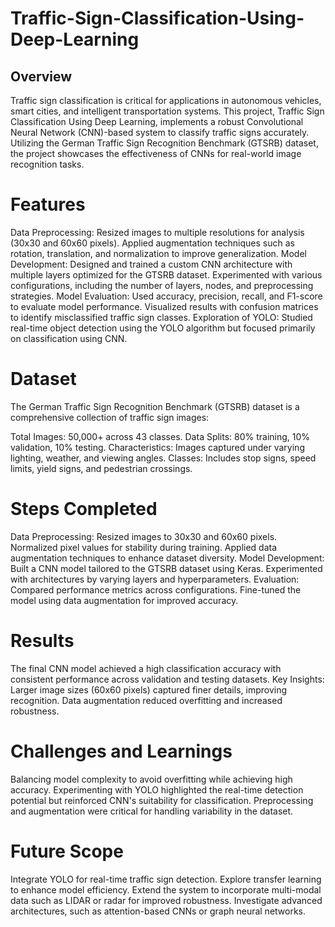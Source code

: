 # Traffic-Sign-Classification-Using-Deep-Learning
## Overview
Traffic sign classification is critical for applications in autonomous vehicles, smart cities, and intelligent transportation systems. This project, Traffic Sign Classification Using Deep Learning, implements a robust Convolutional Neural Network (CNN)-based system to classify traffic signs accurately. Utilizing the German Traffic Sign Recognition Benchmark (GTSRB) dataset, the project showcases the effectiveness of CNNs for real-world image recognition tasks.

# Features
Data Preprocessing:
Resized images to multiple resolutions for analysis (30x30 and 60x60 pixels).
Applied augmentation techniques such as rotation, translation, and normalization to improve generalization.
Model Development:
Designed and trained a custom CNN architecture with multiple layers optimized for the GTSRB dataset.
Experimented with various configurations, including the number of layers, nodes, and preprocessing strategies.
Model Evaluation:
Used accuracy, precision, recall, and F1-score to evaluate model performance.
Visualized results with confusion matrices to identify misclassified traffic sign classes.
Exploration of YOLO:
Studied real-time object detection using the YOLO algorithm but focused primarily on classification using CNN.
# Dataset
The German Traffic Sign Recognition Benchmark (GTSRB) dataset is a comprehensive collection of traffic sign images:

Total Images: 50,000+ across 43 classes.
Data Splits: 80% training, 10% validation, 10% testing.
Characteristics: Images captured under varying lighting, weather, and viewing angles.
Classes: Includes stop signs, speed limits, yield signs, and pedestrian crossings.
# Steps Completed
Data Preprocessing:
Resized images to 30x30 and 60x60 pixels.
Normalized pixel values for stability during training.
Applied data augmentation techniques to enhance dataset diversity.
Model Development:
Built a CNN model tailored to the GTSRB dataset using Keras.
Experimented with architectures by varying layers and hyperparameters.
Evaluation:
Compared performance metrics across configurations.
Fine-tuned the model using data augmentation for improved accuracy.
# Results
The final CNN model achieved a high classification accuracy with consistent performance across validation and testing datasets.
Key Insights:
Larger image sizes (60x60 pixels) captured finer details, improving recognition.
Data augmentation reduced overfitting and increased robustness.
# Challenges and Learnings
Balancing model complexity to avoid overfitting while achieving high accuracy.
Experimenting with YOLO highlighted the real-time detection potential but reinforced CNN's suitability for classification.
Preprocessing and augmentation were critical for handling variability in the dataset.
# Future Scope
Integrate YOLO for real-time traffic sign detection.
Explore transfer learning to enhance model efficiency.
Extend the system to incorporate multi-modal data such as LIDAR or radar for improved robustness.
Investigate advanced architectures, such as attention-based CNNs or graph neural networks.
